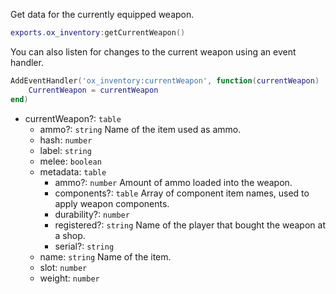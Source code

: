 Get data for the currently equipped weapon.

```lua
exports.ox_inventory:getCurrentWeapon()
```

You can also listen for changes to the current weapon using an event handler.

```lua
AddEventHandler('ox_inventory:currentWeapon', function(currentWeapon)
	CurrentWeapon = currentWeapon
end)
```

- currentWeapon?: `table`
  - ammo?: `string` Name of the item used as ammo.
  - hash: `number`
  - label: `string`
  - melee: `boolean`
  - metadata: `table`
    - ammo?: `number` Amount of ammo loaded into the weapon.
    - components?: `table` Array of component item names, used to apply weapon components.
    - durability?: `number`
    - registered?: `string` Name of the player that bought the weapon at a shop.
    - serial?: `string`
  - name: `string` Name of the item.
  - slot: `number`
  - weight: `number`
